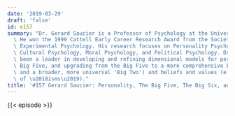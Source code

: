```yaml
---
date: '2019-03-29'
draft: 'false'
id: e157
summary: "Dr. Gerard Saucier is a Professor of Psychology at the University of Oregon.\
  \ He won the 1999 Cattell Early Career Research Award from the Society of Multivariate\
  \ Experimental Psychology. His research focuses on Personality Psychology, Values,\
  \ Cultural Psychology, Moral Psychology, and Political Psychology. Dr. Saucier has\
  \ been a leader in developing and refining dimensional models for personality (the\
  \ Big Five, and upgrading from the Big Five to a more comprehensive Big Six model\
  \ and a broader, more universal 'Big Two') and beliefs and values (e.g., dimensions\
  \ of \u2018isms\u2019)."
title: '#157 Gerard Saucier: Personality, The Big Five, The Big Six, and The Big Two'
---
```

{{< episode >}}
